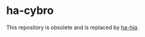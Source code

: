 # ha-cybro

This repository is obsolete and is replaced by [ha-hiq](https://github.com/killer0071234/ha-hiq).
